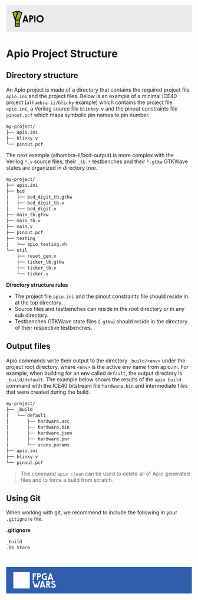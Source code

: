 ![](assets/apio-banner.svg)

# Apio Project Structure

## Directory structure

An Apio project is made of a directory that contains the required project file `apio.ini` and the project files. Below is an example of a minimal ICE40 project (`alhambra-ii/blinky` example) which contains the project file `apio.ini`, a Verilog source file `blinkey.v` and the pinout constraints file `pinout.pcf` which maps symbolic pin names to pin number.

```
my-project/
├── apio.ini
├── blinky.v
└── pinout.pcf
```

The next example (alhambra-ii/bcd-output) is more complex with the Verilog `*.v` source files, their `_tb.*` testbenches and their `*.gtkw` GTKWave states are organized in directory tree.

```
my-project/
├── apio.ini
├── bcd
│   ├── bcd_digit_tb.gtkw
│   ├── bcd_digit_tb.v
│   └── bcd_digit.v
├── main_tb.gtkw
├── main_tb.v
├── main.v
├── pinout.pcf
├── testing
│   └── apio_testing.vh
└── util
    ├── reset_gen.v
    ├── ticker_tb.gtkw
    ├── ticker_tb.v
    └── ticker.v
```

**Directory structure rules**
* The project file `apio.ini` and the pinout constraints file should reside in at the top directory.
* Source files and testbenches can reside in the root directory or in any sub directory. 
* Testbenches GTKWave state files (`.gtkw`) should reside in the directory of their respective testbenches.

## Output files

Apio commands write their output to the directory `_build/<env>` under the project root directory, where `<env>` is the active env name from apio.ini. For example, when building for an env called `default`, the output directory is `_build/default`. The example below shows the results of the `apio build` command with the ICE40 bitstream file `hardware.bin` and intermediate files that were created during the build.

```
my-project/
├── _build
│   └── default
│       ├── hardware.asc
│       ├── hardware.bin
│       ├── hardware.json
│       ├── hardware.pnr
│       └── scons.params
├── apio.ini
├── blinky.v
└── pinout.pcf
```

> The command `apio clean` can be used to delete all of Apio generated files and to force a build from scratch.

## Using Git

When working with git, we recommend to include the following in your `.gitignore` file.

**.gitignore**
```
_build
.DS_Store
```

<br>

![](assets/fpgawars-banner.svg)